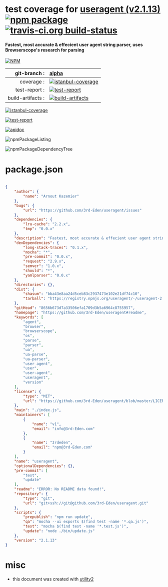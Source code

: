 # test coverage for  [useragent (v2.1.13)](https://github.com/3rd-Eden/useragent#readme)  [![npm package](https://img.shields.io/npm/v/npmtest-useragent.svg?style=flat-square)](https://www.npmjs.org/package/npmtest-useragent) [![travis-ci.org build-status](https://api.travis-ci.org/npmtest/node-npmtest-useragent.svg)](https://travis-ci.org/npmtest/node-npmtest-useragent)
#### Fastest, most accurate & effecient user agent string parser, uses Browserscope's research for parsing

[![NPM](https://nodei.co/npm/useragent.png?downloads=true)](https://www.npmjs.com/package/useragent)

| git-branch : | [alpha](https://github.com/npmtest/node-npmtest-useragent/tree/alpha)|
|--:|:--|
| coverage : | [![istanbul-coverage](https://npmtest.github.io/node-npmtest-useragent/build/coverage.badge.svg)](https://npmtest.github.io/node-npmtest-useragent/build/coverage.html/index.html)|
| test-report : | [![test-report](https://npmtest.github.io/node-npmtest-useragent/build/test-report.badge.svg)](https://npmtest.github.io/node-npmtest-useragent/build/test-report.html)|
| build-artifacts : | [![build-artifacts](https://npmtest.github.io/node-npmtest-useragent/glyphicons_144_folder_open.png)](https://github.com/npmtest/node-npmtest-useragent/tree/gh-pages/build)|

[![istanbul-coverage](https://npmtest.github.io/node-npmtest-useragent/build/screenCapture.buildCustomOrg.browser.coverage.html.png)](https://npmtest.github.io/node-npmtest-useragent/build/coverage.html/index.html)

[![test-report](https://npmtest.github.io/node-npmtest-useragent/build/screenCapture.buildCustomOrg.browser.%252Fhome%252Ftravis%252Fbuild%252Fnpmtest%252Fnode-npmtest-useragent%252Ftmp%252Fbuild%252Ftest-report.html.png)](https://npmtest.github.io/node-npmtest-useragent/build/test-report.html)

[![apidoc](https://npmdoc.github.io/node-npmdoc-useragent/build/screenCapture.buildApidoc.browser.%252Fhome%252Ftravis%252Fbuild%252Fnpmdoc%252Fnode-npmdoc-useragent%252Ftmp%252Fbuild%252Fapidoc.html.png)](https://npmdoc.github.io/node-npmdoc-useragent/build/apidoc.html)

![npmPackageListing](https://npmtest.github.io/node-npmtest-useragent/build/screenCapture.npmPackageListing.svg)

![npmPackageDependencyTree](https://npmtest.github.io/node-npmtest-useragent/build/screenCapture.npmPackageDependencyTree.svg)



# package.json

```json

{
    "author": {
        "name": "Arnout Kazemier"
    },
    "bugs": {
        "url": "https://github.com/3rd-Eden/useragent/issues"
    },
    "dependencies": {
        "lru-cache": "2.2.x",
        "tmp": "0.0.x"
    },
    "description": "Fastest, most accurate & effecient user agent string parser, uses Browserscope's research for parsing",
    "devDependencies": {
        "long-stack-traces": "0.1.x",
        "mocha": "*",
        "pre-commit": "0.0.x",
        "request": "2.9.x",
        "semver": "1.0.x",
        "should": "*",
        "yamlparser": "0.0.x"
    },
    "directories": {},
    "dist": {
        "shasum": "bba43e8aa24d5ceb83c2937473e102e21df74c10",
        "tarball": "https://registry.npmjs.org/useragent/-/useragent-2.1.13.tgz"
    },
    "gitHead": "8656b673d7a33506efa1709d3b5a6964c8755957",
    "homepage": "https://github.com/3rd-Eden/useragent#readme",
    "keywords": [
        "agent",
        "browser",
        "browserscope",
        "os",
        "parse",
        "parser",
        "ua",
        "ua-parse",
        "ua-parser",
        "user agent",
        "user",
        "user-agent",
        "useragent",
        "version"
    ],
    "license": {
        "type": "MIT",
        "url": "https://github.com/3rd-Eden/useragent/blob/master/LICENSE"
    },
    "main": "./index.js",
    "maintainers": [
        {
            "name": "v1",
            "email": "info@3rd-Eden.com"
        },
        {
            "name": "3rdeden",
            "email": "npm@3rd-Eden.com"
        }
    ],
    "name": "useragent",
    "optionalDependencies": {},
    "pre-commit": [
        "test",
        "update"
    ],
    "readme": "ERROR: No README data found!",
    "repository": {
        "type": "git",
        "url": "git+ssh://git@github.com/3rd-Eden/useragent.git"
    },
    "scripts": {
        "prepublish": "npm run update",
        "qa": "mocha --ui exports $(find test -name '*.qa.js')",
        "test": "mocha $(find test -name '*.test.js')",
        "update": "node ./bin/update.js"
    },
    "version": "2.1.13"
}
```



# misc
- this document was created with [utility2](https://github.com/kaizhu256/node-utility2)
